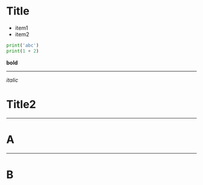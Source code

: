 # Title

* item1
* item2

```python
print('abc')
print(1 + 2)
```

**bold**

---

*italic*

# Title2

---
# A

---

# B
